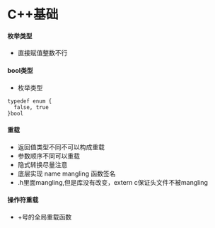 # C++基础

#### 枚举类型
* 直接赋值整数不行

#### bool类型
* 枚举类型
```
typedef enum {
  false, true
}bool
```

#### 重载
* 返回值类型不同不可以构成重载
* 参数顺序不同可以重载
* 隐式转换尽量注意
* 底层实现 name mangling 函数签名
* .h里面mangling,但是库没有改变，extern c保证头文件不被mangling

#### 操作符重载
* +号的全局重载函数